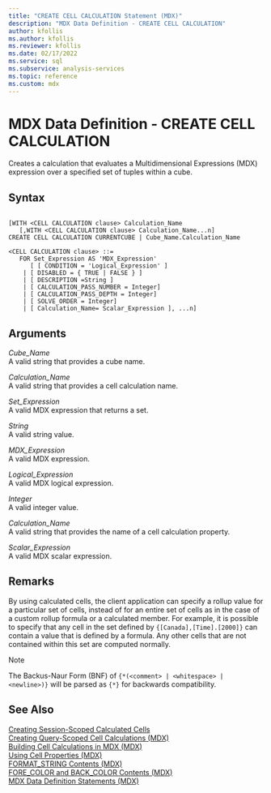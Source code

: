 ```yaml
---
title: "CREATE CELL CALCULATION Statement (MDX)"
description: "MDX Data Definition - CREATE CELL CALCULATION"
author: kfollis
ms.author: kfollis
ms.reviewer: kfollis
ms.date: 02/17/2022
ms.service: sql
ms.subservice: analysis-services
ms.topic: reference
ms.custom: mdx
---
```

# MDX Data Definition - CREATE CELL CALCULATION


  Creates a calculation that evaluates a Multidimensional Expressions (MDX) expression over a specified set of tuples within a cube.  
  
## Syntax  
  
```  
  
[WITH <CELL CALCULATION clause> Calculation_Name  
   [,WITH <CELL CALCULATION clause> Calculation_Name...n]  
CREATE CELL CALCULATION CURRENTCUBE | Cube_Name.Calculation_Name   
  
<CELL CALCULATION clause> ::=  
   FOR Set_Expression AS 'MDX_Expression'   
      [ [ CONDITION = 'Logical_Expression' ]   
    | [ DISABLED = { TRUE | FALSE } ]   
    | [ DESCRIPTION =String ]   
    | [ CALCULATION_PASS_NUMBER = Integer]   
    | [ CALCULATION_PASS_DEPTH = Integer]   
    | [ SOLVE_ORDER = Integer]   
    | [ Calculation_Name= Scalar_Expression ], ...n]  
```  
  
## Arguments  
 *Cube_Name*  
 A valid string that provides a cube name.  
  
 *Calculation_Name*  
 A valid string that provides a cell calculation name.  
  
 *Set_Expression*  
 A valid MDX expression that returns a set.  
  
 *String*  
 A valid string value.  
  
 *MDX_Expression*  
 A valid MDX expression.  
  
 *Logical_Expression*  
 A valid MDX logical expression.  
  
 *Integer*  
 A valid integer value.  
  
 *Calculation_Name*  
 A valid string that provides the name of a cell calculation property.  
  
 *Scalar_Expression*  
 A valid MDX scalar expression.  
  
## Remarks  
 By using calculated cells, the client application can specify a rollup value for a particular set of cells, instead of for an entire set of cells as in the case of a custom rollup formula or a calculated member. For example, it is possible to specify that any cell in the set defined by `{[Canada],[Time].[2000]}` can contain a value that is defined by a formula. Any other cells that are not contained within this set are computed normally.  
  
> [!NOTE]  
>  The Backus-Naur Form (BNF) of `{*(<comment> | <whitespace> | <newline>)}` will be parsed as `{*}` for backwards compatibility.  
  
## See Also  
 [Creating Session-Scoped Calculated Cells](/analysis-services/multidimensional-models/mdx/mdx-cell-calculations-session-scoped-calculated-cells)   
 [Creating Query-Scoped Cell Calculations &#40;MDX&#41;](/analysis-services/multidimensional-models/mdx/mdx-cell-calculations-query-scoped-cell-calculations)   
 [Building Cell Calculations in MDX &#40;MDX&#41;](/analysis-services/multidimensional-models/mdx/mdx-cell-calculations-build-cell-calculations)   
 [Using Cell Properties &#40;MDX&#41;](/analysis-services/multidimensional-models/mdx/mdx-cell-properties-using-cell-properties)   
 [FORMAT_STRING Contents &#40;MDX&#41;](/analysis-services/multidimensional-models/mdx/mdx-cell-properties-format-string-contents)   
 [FORE_COLOR and BACK_COLOR Contents &#40;MDX&#41;](/analysis-services/multidimensional-models/mdx/mdx-cell-properties-fore-color-and-back-color-contents)   
 [MDX Data Definition Statements &#40;MDX&#41;](../mdx/mdx-data-definition-statements-mdx.md)  
  
